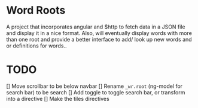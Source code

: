 # Word Roots
A project that incorporates angular and $http to fetch data in a JSON file and display it in a nice format. Also, will eventually display words with more than one root and provide a better interface to add/ look up new words and or definitions for words..

# TODO
[] Move scrollbar to be below navbar
[] Rename `_wr.root` (ng-model for search bar) to be search
[] Add toggle to toggle search bar, or transform into a directive
[] Make the tiles directives
